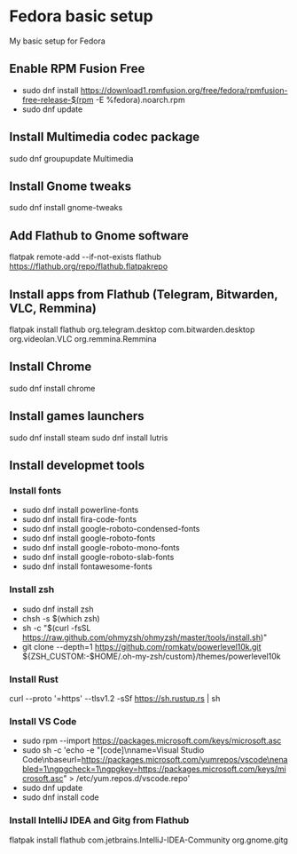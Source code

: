 # Fedora basic setup
My basic setup for Fedora

## Enable RPM Fusion Free
* sudo dnf install https://download1.rpmfusion.org/free/fedora/rpmfusion-free-release-$(rpm -E %fedora).noarch.rpm
* sudo dnf update

## Install Multimedia codec package
sudo dnf groupupdate Multimedia

## Install Gnome tweaks
sudo dnf install gnome-tweaks

## Add Flathub to Gnome software
flatpak remote-add --if-not-exists flathub https://flathub.org/repo/flathub.flatpakrepo

## Install apps from Flathub (Telegram, Bitwarden, VLC, Remmina)
flatpak install flathub org.telegram.desktop com.bitwarden.desktop org.videolan.VLC org.remmina.Remmina

## Install Chrome
sudo dnf install chrome

## Install games launchers
sudo dnf install steam
sudo dnf install lutris

## Install developmet tools

### Install fonts
* sudo dnf install powerline-fonts
* sudo dnf install fira-code-fonts
* sudo dnf install google-roboto-condensed-fonts
* sudo dnf install google-roboto-fonts
* sudo dnf install google-roboto-mono-fonts
* sudo dnf install google-roboto-slab-fonts
* sudo dnf install fontawesome-fonts

### Install zsh
* sudo dnf install zsh
* chsh -s $(which zsh)
* sh -c "$(curl -fsSL https://raw.github.com/ohmyzsh/ohmyzsh/master/tools/install.sh)"
* git clone --depth=1 https://github.com/romkatv/powerlevel10k.git ${ZSH_CUSTOM:-$HOME/.oh-my-zsh/custom}/themes/powerlevel10k

### Install Rust
curl --proto '=https' --tlsv1.2 -sSf https://sh.rustup.rs | sh

### Install VS Code
* sudo rpm --import https://packages.microsoft.com/keys/microsoft.asc
* sudo sh -c 'echo -e "[code]\nname=Visual Studio Code\nbaseurl=https://packages.microsoft.com/yumrepos/vscode\nenabled=1\ngpgcheck=1\ngpgkey=https://packages.microsoft.com/keys/microsoft.asc" > /etc/yum.repos.d/vscode.repo'
* sudo dnf update
* sudo dnf install code

### Install IntelliJ IDEA and Gitg from Flathub
flatpak install flathub com.jetbrains.IntelliJ-IDEA-Community org.gnome.gitg
